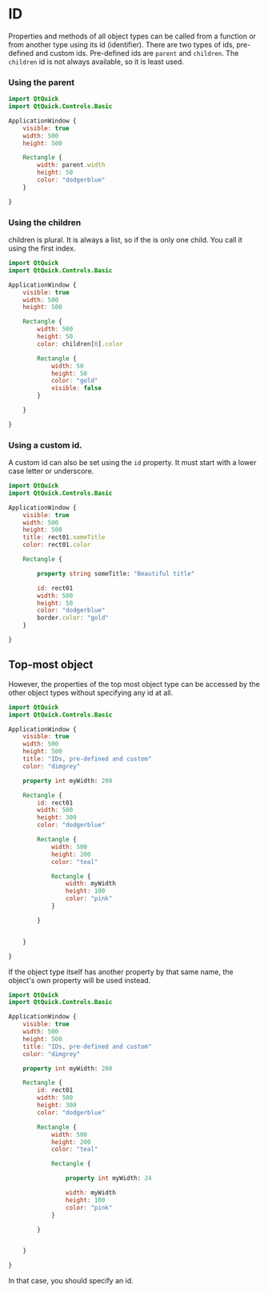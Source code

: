 # ID

Properties and methods of all object types can be called from a function or from another type using its id (identifier). There are two types of ids, pre-defined and custom ids. Pre-defined ids are `parent` and `children`. The `children` id is not always available, so it is least used.

### Using the parent

```qml
import QtQuick
import QtQuick.Controls.Basic

ApplicationWindow {
    visible: true
    width: 500
    height: 500

    Rectangle {
        width: parent.width
        height: 50
        color: "dodgerblue"
    }

}
```

### Using the children

children is plural. It is always a list, so if the is only one child. You call it using the first index.

```qml
import QtQuick
import QtQuick.Controls.Basic

ApplicationWindow {
    visible: true
    width: 500
    height: 500

    Rectangle {
        width: 500
        height: 50
        color: children[0].color

        Rectangle {
            width: 50
            height: 50
            color: "gold"
            visible: false
        }

    }

}
```

### Using a custom id.

A custom id can also be set using the `id` property. It must start with a lower case letter or underscore.

```qml
import QtQuick
import QtQuick.Controls.Basic

ApplicationWindow {
    visible: true
    width: 500
    height: 500
    title: rect01.someTitle
    color: rect01.color

    Rectangle {

        property string someTitle: "Beautiful title"

        id: rect01
        width: 500
        height: 50
        color: "dodgerblue"
        border.color: "gold"
    }

}
```

## Top-most object

However, the properties of the top most object type can be accessed by the other object types without specifying any id at all.

```qml
import QtQuick
import QtQuick.Controls.Basic

ApplicationWindow {
    visible: true
    width: 500
    height: 500
    title: "IDs, pre-defined and custom"
    color: "dimgrey"

    property int myWidth: 200

    Rectangle {
        id: rect01
        width: 500
        height: 300
        color: "dodgerblue"

        Rectangle {
            width: 500
            height: 200
            color: "teal"

            Rectangle {
                width: myWidth
                height: 100
                color: "pink"
            }

        }


    }

}
```

If the object type itself has another property by that same name, the object's own property will be used instead.

```qml
import QtQuick
import QtQuick.Controls.Basic

ApplicationWindow {
    visible: true
    width: 500
    height: 500
    title: "IDs, pre-defined and custom"
    color: "dimgrey"

    property int myWidth: 200

    Rectangle {
        id: rect01
        width: 500
        height: 300
        color: "dodgerblue"

        Rectangle {
            width: 500
            height: 200
            color: "teal"

            Rectangle {

                property int myWidth: 24

                width: myWidth
                height: 100
                color: "pink"
            }

        }


    }

}
```

In that case, you should specify an id.
